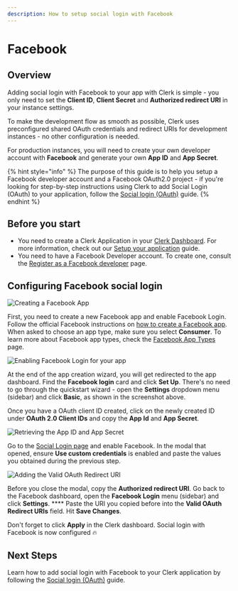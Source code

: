 ```yaml
---
description: How to setup social login with Facebook
---
```


# Facebook

## Overview

Adding social login with Facebook to your app with Clerk is simple - you only need to set the **Client ID**, **Client Secret** and **Authorized redirect URI** in your instance settings.

To make the development flow as smooth as possible, Clerk uses preconfigured shared OAuth credentials and redirect URIs for development instances - no other configuration is needed.&#x20;

For production instances, you will need to create your own developer account with **Facebook** and generate your own **App ID** and **App Secret**.

{% hint style="info" %}
The purpose of this guide is to help you setup a Facebook developer account and a Facebook OAuth2.0 project - if you're looking for step-by-step instructions using Clerk to add Social Login (OAuth) to your application, follow the [Social login (OAuth)](../../popular-guides/social-login-oauth.md) guide.
{% endhint %}

## Before you start

* You need to create a Clerk Application in your [Clerk Dashboard](https://dashboard.clerk.dev). For more information, check out our [Setup your application](../../popular-guides/setup-your-application.md) guide.
* You need to have a Facebook Developer account. To create one, consult the [Register as a Facebook developer](https://developers.facebook.com/docs/development/register) page.

## Configuring Facebook social login

![Creating a Facebook App](../../.gitbook/assets/screely-1628400578955.png)

First, you need to create a new Facebook app and enable Facebook Login. Follow the official Facebook instructions on [how to create a Facebook app](https://developers.facebook.com/docs/development/create-an-app). When asked to choose an app type, make sure you select **Consumer**. To learn more about Facebook app types, check the [Facebook App Types](https://developers.facebook.com/docs/development/create-an-app/app-dashboard/app-types) page.

![Enabling Facebook Login for your app](../../.gitbook/assets/screely-1628401421226.png)

At the end of the app creation wizard, you will get redirected to the app dashboard. Find the **Facebook login** card and click **Set Up**. There's no need to go through the quickstart wizard - open the **Settings** dropdown menu (sidebar) and click **Basic**, as shown in the screenshot above.

Once you have a OAuth client ID created, click on the newly created ID under **OAuth 2.0 Client IDs** and copy the **App Id** and **App Secret**.

![Retrieving the App ID and App Secret](../../.gitbook/assets/screely-1628401739107.png)

Go to the [Social Login page](https://dashboard.clerk.dev/last-active?path=authentication/social) and enable Facebook. In the modal that opened, ensure **Use custom credentials** is enabled and paste the values you obtained during the previous step.

![Adding the Valid OAuth Redirect URI](../../.gitbook/assets/screely-1628402032599.png)

Before you close the modal, copy the **Authorized redirect URI**. Go back to the Facebook dashboard, open the **Facebook Login** menu (sidebar) and click **Settings**. **** Paste the URI you copied before into the **Valid OAuth Redirect URIs** field. Hit **Save Changes**.

Don't forget to click **Apply** in the Clerk dashboard. Social login with Facebook is now configured 🔥&#x20;

## Next Steps

Learn how to add social login with Facebook to your Clerk application by following the [Social login (OAuth)](../../popular-guides/social-login-oauth.md) guide.
